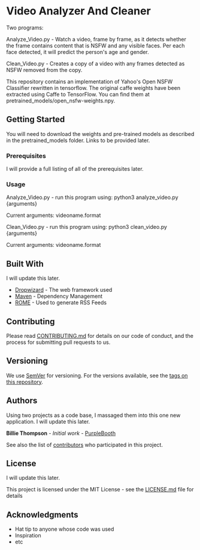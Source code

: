 # Video Analyzer And Cleaner

Two programs:

Analyze_Video.py - Watch a video, frame by frame, as it detects whether the frame contains content that is NSFW and any visible faces.  Per each face detected, it will predict the person's age and gender.

Clean_Video.py - Creates a copy of a video with any frames detected as NSFW removed from the copy.

This repository contains an implementation of Yahoo's Open NSFW Classifier rewritten in tensorflow. The original caffe weights have been extracted using Caffe to TensorFlow. You can find them at pretrained_models/open_nsfw-weights.npy.

## Getting Started

You will need to download the weights and pre-trained models as described in the pretrained_models folder.  Links to be provided later.


### Prerequisites

I will provide a full listing of all of the prerequisites later.


### Usage

Analyze_Video.py - run this program using: python3 analyze_video.py {arguments}

Current arguments: videoname.format

Clean_Video.py - run this program using: python3 clean_video.py {arguments}

Current arguments: videoname.format


## Built With

I will update this later.

* [Dropwizard](http://www.dropwizard.io/1.0.2/docs/) - The web framework used
* [Maven](https://maven.apache.org/) - Dependency Management
* [ROME](https://rometools.github.io/rome/) - Used to generate RSS Feeds

## Contributing

Please read [CONTRIBUTING.md](https://gist.github.com/PurpleBooth/b24679402957c63ec426) for details on our code of conduct, and the process for submitting pull requests to us.

## Versioning

We use [SemVer](http://semver.org/) for versioning. For the versions available, see the [tags on this repository](https://github.com/your/project/tags). 

## Authors

Using two projects as a code base, I massaged them into this one new application.  I will update this later.

**Billie Thompson** - *Initial work* - [PurpleBooth](https://github.com/PurpleBooth)

See also the list of [contributors](https://github.com/your/project/contributors) who participated in this project.

## License

I will update this later.  

This project is licensed under the MIT License - see the [LICENSE.md](LICENSE.md) file for details

## Acknowledgments

* Hat tip to anyone whose code was used
* Inspiration
* etc

